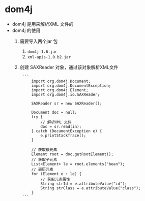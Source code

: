 # dom4j 
- dom4j 是用来解析XML 文件的
- dom4j 的使用
	1. 需要导入两个jar 包
		1. `dom4j-1.6.jar`
		2. `xml-apis-1.0.b2.jar`
	2. 创建 SAXReader 对象，通过该对象解析XML文件
		
			```
				import org.dom4j.Document;
				import org.dom4j.DocumentException;
				import org.dom4j.Element;
				import org.dom4j.io.SAXReader;

				SAXReader sr = new SAXReader();
	
				Document doc = null;
				try {
					// 解析XML 文件
					doc = sr.read(in);
				} catch (DocumentException e) {
					e.printStackTrace();
				}

				// 获取根元素
				Element root = doc.getRootElement();
				// 获取子元素
				List<Element> le = root.elements("bean");
				// 遍历元素
				for (Element e : le) {
					// 获取元素属性
					String strId = e.attributeValue("id");
					String strClass = e.attributeValue("class");
				}
			```
			
